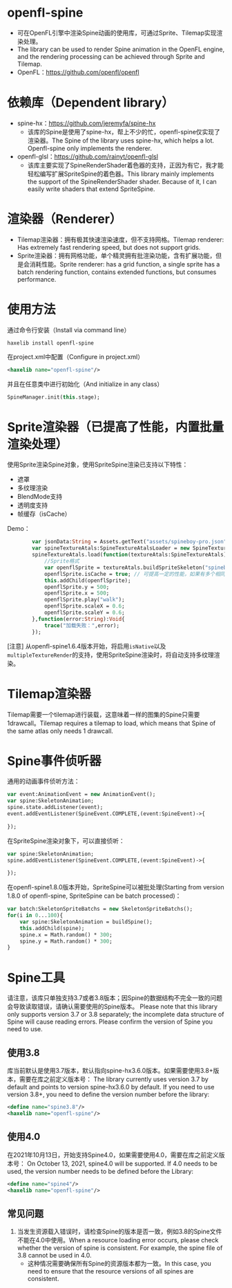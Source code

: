 # openfl-spine
- 可在OpenFL引擎中渲染Spine动画的使用库，可通过Sprite、Tilemap实现渲染处理。
- The library can be used to render Spine animation in the OpenFL engine, and the rendering processing can be achieved through Sprite and Tilemap.
- OpenFL：https://github.com/openfl/openfl

# 依赖库（Dependent library）
- spine-hx：https://github.com/jeremyfa/spine-hx
    - 该库的Spine是使用了spine-hx，帮上不少的忙，openfl-spine仅实现了渲染器。The Spine of the library uses spine-hx, which helps a lot. Openfl-spine only implements the renderer.
- openfl-glsl：https://github.com/rainyt/openfl-glsl
    - 该库主要实现了SpineRenderShader着色器的支持，正因为有它，我才能轻松编写扩展SpriteSpine的着色器。This library mainly implements the support of the SpineRenderShader shader. Because of it, I can easily write shaders that extend SpriteSpine.

# 渲染器（Renderer）
- Tilemap渲染器：拥有极其快速渲染速度，但不支持网格。Tilemap renderer: Has extremely fast rendering speed, but does not support grids.
- Sprite渲染器：拥有网格功能，单个精灵拥有批渲染功能，含有扩展功能，但是会消耗性能。Sprite renderer: has a grid function, a single sprite has a batch rendering function, contains extended functions, but consumes performance.

# 使用方法
通过命令行安装（Install via command line）
```shell
haxelib install openfl-spine
```
在project.xml中配置（Configure in project.xml）
```xml
<haxelib name="openfl-spine"/>
```
并且在任意类中进行初始化（And initialize in any class）
```haxe
SpineManager.init(this.stage);
```

# Sprite渲染器（已提高了性能，内置批量渲染处理）
使用Sprite渲染Spine对象，使用SpriteSpine渲染已支持以下特性：
- 遮罩
- 多纹理渲染
- BlendMode支持
- 透明度支持
- 帧缓存（isCache）

Demo：
```haxe
        var jsonData:String = Assets.getText("assets/spineboy-pro.json");
        var spineTextureAtals:SpineTextureAtalsLoader = new SpineTextureAtalsLoader("assets/spineboy-pro.atlas",["assets/spineboy-pro.png"]);
        spineTextureAtals.load(function(textureAtals:SpineTextureAtals):Void{
            //Sprite格式
            var openflSprite = textureAtals.buildSpriteSkeleton("spineboy-pro",jsonData);
            openflSprite.isCache = true; // 可提高一定的性能，如果有多个相同的Spine的情况下
            this.addChild(openflSprite);
            openflSprite.y = 500;
            openflSprite.x = 500;
            openflSprite.play("walk");
            openflSprite.scaleX = 0.6;
            openflSprite.scaleY = 0.6;
        },function(error:String):Void{
            trace("加载失败：",error);
        });
```

[注意] 从openfl-spine1.6.4版本开始，将启用`isNative`以及`multipleTextureRender`的支持，使用SpriteSpine渲染时，将自动支持多纹理渲染。
      
# Tilemap渲染器
Tilemap需要一个tilemap进行装载，这意味着一样的图集的Spine只需要1drawcall。Tilemap requires a tilemap to load, which means that Spine of the same atlas only needs 1 drawcall.

# Spine事件侦听器
通用的动画事件侦听方法：
```haxe
var event:AnimationEvent = new AnimationEvent();
var spine:SkeletonAnimation;
spine.state.addListener(event);
event.addEventListener(SpineEvent.COMPLETE,(event:SpineEvent)->{
    
});
```
在SpriteSpine渲染对象下，可以直接侦听：
```haxe
var spine:SkeletonAnimation;
spine.addEventListener(SpineEvent.COMPLETE,(event:SpineEvent)->{
    
});
```
在openfl-spine1.8.0版本开始，SpriteSpine可以被批处理(Starting from version 1.8.0 of openfl-spine, SpriteSpine can be batch processed)：
```haxe
var batch:SkeletonSpriteBatchs = new SkeletonSpriteBatchs();
for(i in 0...100){
    var spine:SkeletonAnimation = buildSpine();
    this.addChild(spine);
    spine.x = Math.random() * 300;
    spine.y = Math.random() * 300;
}
```

# Spine工具
请注意，该库只单独支持3.7或者3.8版本；因Spine的数据结构不完全一致的问题会导致读取错误，请确认需要使用的Spine版本。
Please note that this library only supports version 3.7 or 3.8 separately; the incomplete data structure of Spine will cause reading errors. Please confirm the version of Spine you need to use.

## 使用3.8
库当前默认是使用3.7版本，默认指向spine-hx3.6.0版本。如果需要使用3.8+版本，需要在库之前定义版本号：
The library currently uses version 3.7 by default and points to version spine-hx3.6.0 by default. If you need to use version 3.8+, you need to define the version number before the library:
```xml
<define name="spine3.8"/>
<haxelib name="openfl-spine"/>
```

## 使用4.0
在2021年10月13日，开始支持Spine4.0，如果需要使用4.0，需要在库之前定义版本号：
On October 13, 2021, spine4.0 will be supported. If 4.0 needs to be used, the version number needs to be defined before the Library:
```xml
<define name="spine4"/>
<haxelib name="openfl-spine"/>
```

## 常见问题
1. 当发生资源载入错误时，请检查Spine的版本是否一致，例如3.8的Spine文件不能在4.0中使用。When a resource loading error occurs, please check whether the version of spine is consistent. For example, the spine file of 3.8 cannot be used in 4.0.
    - 这种情况需要确保所有Spine的资源版本都为一致。In this case, you need to ensure that the resource versions of all spines are consistent.